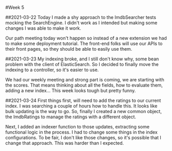#Week 5

##2021-03-22
Today I made a shy approach to the ImdbSearcher tests mocking the SearchEngine.
I didn't work as I intended but making some changes I was able to make it work.

Our path meeting today won't happen so instead of a new extension we had to make some deployment tutorial.
The front-end folks will use our APIs to their front pages, so they should be able to easily use them.

##2021-03-23
My indexing broke, and I still don't know why, some bean problem with the client of ElasticSearch.
So I decided to finally move the indexing to a controller, so it's easier to use.

We had our weekly meeting and strong part is coming, we are starting with the scores.
That means thinking about all the fields, how to evaluate them, adding a new index...
This week looks tough but pretty funny.

##2021-03-24
First things first, will need to add the ratings to our current index.
I was searching a couple of hours how to handle this. It looks like bulk updating is the way to go.
So, finally I created a new common object, the ImdbRatings to manage the ratings with a different object.

Next, I added an indexer function to those updates, extracting some functional logic in the process.
I had to change some things in the index configurations. 
To be fair, I don't like those changes, so it's possible that I change that approach.
This was harder than I expected.